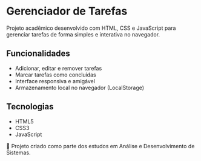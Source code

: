 # Gerenciador de Tarefas

Projeto acadêmico desenvolvido com HTML, CSS e JavaScript para gerenciar tarefas de forma simples e interativa no navegador.

## Funcionalidades

- Adicionar, editar e remover tarefas
- Marcar tarefas como concluídas
- Interface responsiva e amigável
- Armazenamento local no navegador (LocalStorage)

## Tecnologias

- HTML5
- CSS3
- JavaScript 

📌 Projeto criado como parte dos estudos em Análise e Desenvolvimento de Sistemas.
